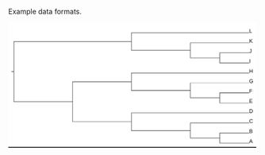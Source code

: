 Example data formats.

<img src="https://github.com/continuousity/example_data/blob/master/example_tree.jpeg" width="500">
